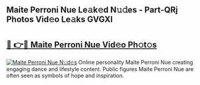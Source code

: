 ## Maite Perroni Nue Le𝚊k𝚎d N𝚞𝚍es - Part-QRj Photos Vid𝚎o Le𝚊ks GVGXl

# <h2><a href="http://fb18hq.evod.top/?m=Maite+Perroni+Nue">🔗 👉🔴 Maite Perroni Nue Vid𝚎o Ph𝚘t𝚘s</a></h2>

[![Maite Perroni Nue N𝚞d𝚎s](https://i.imgur.com/8V9OHl7.gif)](http://fb18hq.evod.top/?m=Maite+Perroni+Nue)
Online personality Maite Perroni Nue creating engaging dance and lifestyle content. Public figures Maite Perroni Nue are often seen as symbols of hope and inspiration. 
